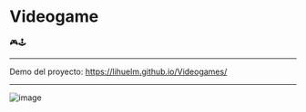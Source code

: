 # Videogame
🎮🕹



------------

Demo del proyecto: https://lihuelm.github.io/Videogames/

------------
![image](https://user-images.githubusercontent.com/110037132/197694307-ec696437-df74-4a78-8f4f-dfa8c9d70001.png)


